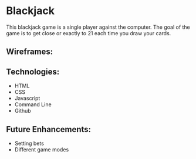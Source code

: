 # Blackjack

This blackjack game is a single player against the computer. The goal of the game is to get close or exactly to 21 each time you draw your cards.

## Wireframes:

## Technologies:

- HTML
- CSS
- Javascript
- Command Line
- Github

## Future Enhancements:

- Setting bets
- Different game modes 
